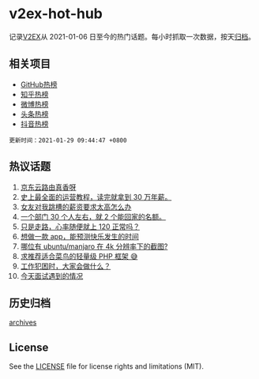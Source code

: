 # v2ex-hot-hub

 记录[V2EX](https://www.v2ex.com/)从 2021-01-06 日至今的热门话题。每小时抓取一次数据，按天[归档](archives)。
 
 ## 相关项目

- [GitHub热榜](https://github.com/lonnyzhang423/github-hot-hub)
- [知乎热榜](https://github.com/lonnyzhang423/zhihu-hot-hub)
- [微博热榜](https://github.com/lonnyzhang423/weibo-hot-hub)
- [头条热榜](https://github.com/lonnyzhang423/toutiao-hot-hub)
- [抖音热榜](https://github.com/lonnyzhang423/douyin-hot-hub)


 `更新时间：2021-01-29 09:44:47 +0800`

## 热议话题

1. [京东云路由真香呀](https://www.v2ex.com/t/749121)
1. [史上最全面的运营教程，读完就拿到 30 万年薪。](https://www.v2ex.com/t/749163)
1. [女友对我跳槽的薪资要求太高怎么办](https://www.v2ex.com/t/749289)
1. [一个部门 30 个人左右，就 2 个能回家的名额。](https://www.v2ex.com/t/749131)
1. [只是走路，心率随便就上 120 正常吗？](https://www.v2ex.com/t/749190)
1. [想做一款 app，能预测快乐发生的时间](https://www.v2ex.com/t/749161)
1. [哪位有 ubuntu/manjaro 在 4k 分辨率下的截图?](https://www.v2ex.com/t/749254)
1. [求推荐适合菜鸟的轻量级 PHP 框架 😅](https://www.v2ex.com/t/749247)
1. [工作犯困时，大家会做什么？](https://www.v2ex.com/t/749154)
1. [今天面试遇到的情况](https://www.v2ex.com/t/749291)

## 历史归档

[archives](archives)

## License

See the [LICENSE](LICENSE) file for license rights and limitations (MIT).
